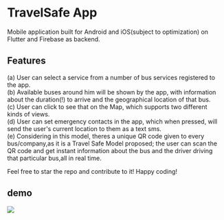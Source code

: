# TravelSafe App

Mobile application built for Android and iOS(subject to optimization) on Flutter and Firebase as backend.

## Features

(a) User can select a service from a number of bus services registered to the app.<br />
(b) Available buses around him will be shown by the app, with information about the duration(!) to arrive and the geographical location of that bus.<br />
(c) User can click to see that on the Map, which supports two different kinds of views.<br />
(d) User can set emergency contacts in the app, which when pressed, will send the user's current location to them as a text sms.<br />
(e) Considering in this model, theres a unique QR code given to every bus/company,as it is a Travel Safe Model proposed; the user can scan the QR code and get instant information about the bus and the driver driving that particular bus,all in real time.<br />

Feel free to star the repo and contribute to it! Happy coding! 

## demo

![](demo.gif)

